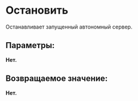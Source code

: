 ﻿
<h1>Остановить</h1>
<p class="funcdesc">Останавливает запущенный автономный сервер.
<br /></p><h2>Параметры:</h2><b>Нет. </b><br /></table><h2>Возвращаемое значение:</h2>
<b>Нет. </b><br />
